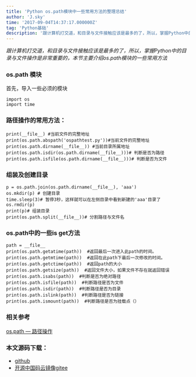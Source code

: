 ```yaml
---
title: 'Python os.path模块中一些常用方法的整理总结'
author: 'J.sky'
time: '2017-09-04T14:37:17.000000Z'
tag: 'Python基础'
description: '跟计算机打交道，和目录与文件接触应该是最多的了，所以，掌握Python中的目录与文件操作是非常重要的，本节主要介绍os.path模块的一些常用方法'
---
```


_跟计算机打交道，和目录与文件接触应该是最多的了，所以，掌握Python中的目录与文件操作是非常重要的，本节主要介绍os.path模块的一些常用方法_

### os.path 模块

首先，导入一些必须的模块

    import os
    import time

### 路径操作的常用方法：

<pre><code class="python">print(__file__) #当前文件的完整地址
print(os.path.abspath('ospathtest.py'))#当前文件的完整地址
print(os.path.dirname(__file__)) #当前目录所属地址
print(os.path.isdir(os.path.dirname(__file__)))# 判断是否为路径
print(os.path.isfile(os.path.dirname(__file__)))# 判断是否为文件
</code></pre>

### 组装及创建目录

<pre><code class="python">p = os.path.join(os.path.dirname(__file__), 'aaa')
os.mkdir(p) # 创建目录
time.sleep(3)# 暂停3秒，这样就可以在左侧目录中看到新建的'aaa'目录了
os.rmdir(p)
print(p)# 组装目录
print(os.path.split(__file__))# 分割路径与文件名
</code></pre>

### os.path中的一些is get方法

<pre><code class="python">path = __file__
print(os.path.getatime(path))  #返回最后一次进入此path的时间。
print(os.path.getmtime(path))  #返回在此path下最后一次修改的时间。
print(os.path.getctime(path))  #返回path的大小
print(os.path.getsize(path))  #返回文件大小，如果文件不存在就返回错误
print(os.path.isabs(path))  #判断是否为绝对路径
print(os.path.isfile(path))  #判断路径是否为文件
print(os.path.isdir(path))  #判断路径是否为目录
print(os.path.islink(path))  #判断路径是否为链接
print(os.path.ismount(path))  #判断路径是否为挂载点（）
</code></pre>


### 相关参考

[os.path — 路径操作](http://python.usyiyi.cn/translate/python_352/library/os.path.html)

### 本文源码下载：

+ [github](https://github.com/bosichong/17python.com/blob/master/io/ospathtest.py)
+ [开源中国码云镜像gitee](https://gitee.com/J_Sky/17python.com/blob/master/io/ospathtest.py)